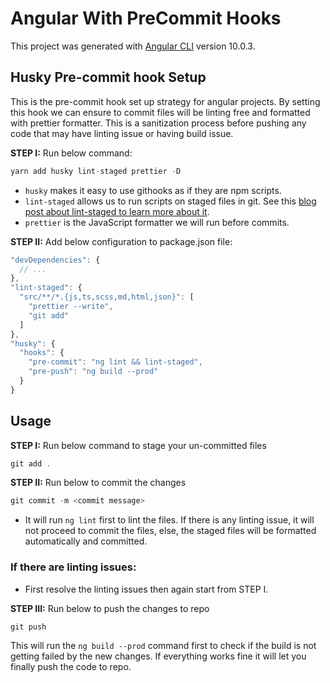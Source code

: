 # Angular With PreCommit Hooks

This project was generated with [Angular CLI](https://github.com/angular/angular-cli) version 10.0.3.

## Husky Pre-commit hook Setup

This is the pre-commit hook set up strategy for angular projects. By setting this hook we can ensure to commit files will be linting free and formatted with prettier formatter. This is a sanitization process before pushing any code that may have linting issue or having build issue.

<strong>STEP I:</strong> Run below command:

```javascript
yarn add husky lint-staged prettier -D
```

- `husky` makes it easy to use githooks as if they are npm scripts.
- `lint-staged` allows us to run scripts on staged files in git. See this [blog post about lint-staged to learn more about it](https://medium.com/@okonetchnikov/make-linting-great-again-f3890e1ad6b8).
- `prettier` is the JavaScript formatter we will run before commits.

<strong>STEP II:</strong> Add below configuration to package.json file:

```javascript
"devDependencies": {
  // ...
},
"lint-staged": {
  "src/**/*.{js,ts,scss,md,html,json}": [
    "prettier --write",
    "git add"
  ]
},
"husky": {
  "hooks": {
    "pre-commit": "ng lint && lint-staged",
    "pre-push": "ng build --prod"
  }
}
```

## Usage

<strong>STEP I:</strong> Run below command to stage your un-committed files

```javascript
git add .
```

<strong>STEP II:</strong> Run below to commit the changes

```javascript
git commit -m <commit message>
```

 - It will run `ng lint` first to lint the files. If there is any linting issue, it will not proceed to commit the files, else, the staged files will be formatted automatically and committed.

### If there are linting issues:

 - First resolve the linting issues then again start from STEP I.

<strong>STEP III:</strong> Run below to push the changes to repo

```javascript
git push
```
This will run the `ng build --prod` command first to check if the build is not getting failed by the new changes. If everything works fine it will let you finally push the code to repo.
